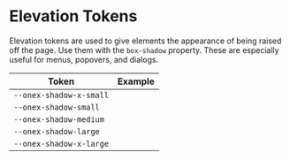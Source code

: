 # Elevation Tokens

Elevation tokens are used to give elements the appearance of being raised off the page. Use them with the `box-shadow` property. These are especially useful for menus, popovers, and dialogs.

| Token                   | Example                                                                            |
| ----------------------- | ---------------------------------------------------------------------------------- |
| `--onex-shadow-x-small` | <div class="elevation-demo" style="box-shadow: var(--onex-shadow-x-small);"></div> |
| `--onex-shadow-small`   | <div class="elevation-demo" style="box-shadow: var(--onex-shadow-small);"></div>   |
| `--onex-shadow-medium`  | <div class="elevation-demo" style="box-shadow: var(--onex-shadow-medium);"></div>  |
| `--onex-shadow-large`   | <div class="elevation-demo" style="box-shadow: var(--onex-shadow-large);"></div>   |
| `--onex-shadow-x-large` | <div class="elevation-demo" style="box-shadow: var(--onex-shadow-x-large);"></div> |
